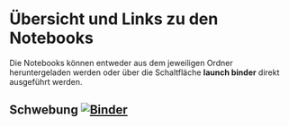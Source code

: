 # Übersicht und Links zu den Notebooks
Die Notebooks können entweder aus dem jeweiligen Ordner heruntergeladen werden oder über die Schaltfläche **launch binder** direkt ausgeführt werden. 

## Schwebung [![Binder](https://mybinder.org/badge_logo.svg)](https://mybinder.org/v2/gh/LukasWuenschelTUBS/TechnischeAkustikUebungJupyterNotebooks/master?urlpath=%2Fdoc%2Ftree%2FJupyterNotebooks%2FTA_Schwebung.ipynb)


